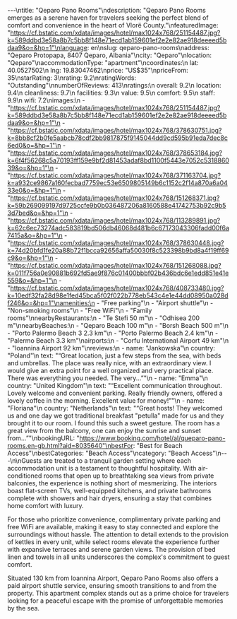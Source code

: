 ---\ntitle: "Qeparo Pano Rooms"\ndescription: "Qeparo Pano Rooms emerges as a serene haven for travelers seeking the perfect blend of comfort and convenience in the heart of Vlorë County."\nfeaturedImage: "https://cf.bstatic.com/xdata/images/hotel/max1024x768/251154487.jpg?k=589ddbd3e58a8b7c5bb8f148e71ecd1ab159601ef2e2e82ae918deeeed5bdaa9&o=&hp=1"\nlanguage: en\nslug: qeparo-pano-rooms\naddress: "Qeparo Protopapa, 8407 Qeparo, Albania"\ncity: "Qeparo"\nlocation: "Qeparo"\naccommodationType: "apartment"\ncoordinates:\n  lat: 40.0527502\n  lng: 19.83047462\nprice: "US$35"\npriceFrom: 35\nstarRating: 3\nrating: 9.2\nratingWords: "Outstanding"\nnumberOfReviews: 413\nratings:\n  overall: 9.2\n  location: 9.4\n  cleanliness: 9.7\n  facilities: 9.3\n  value: 9.5\n  comfort: 9.5\n  staff: 9.9\n  wifi: 7.2\nimages:\n  - "https://cf.bstatic.com/xdata/images/hotel/max1024x768/251154487.jpg?k=589ddbd3e58a8b7c5bb8f148e71ecd1ab159601ef2e2e82ae918deeeed5bdaa9&o=&hp=1"\n  - "https://cf.bstatic.com/xdata/images/hotel/max1024x768/378630751.jpg?k=8bb8cf2b0fe5aabcb78cdf2bb9817875f9145044dd9cd595b91eda7dec8c6ed0&o=&hp=1"\n  - "https://cf.bstatic.com/xdata/images/hotel/max1024x768/378653184.jpg?k=6f4f56268c5a70193ff159e9bf2d81453adaf8bd1100f5443e7052c531886039&o=&hp=1"\n  - "https://cf.bstatic.com/xdata/images/hotel/max1024x768/371163704.jpg?k=a932ce9867a160fecbad7759ec53e6509805149b6c1152c2f14a870a6a0433e0&o=&hp=1"\n  - "https://cf.bstatic.com/xdata/images/hotel/max1024x768/151268371.jpg?k=59b269099197d9725ccfe9b0b036487206a8160588e41742753b92c9b53d7bed&o=&hp=1"\n  - "https://cf.bstatic.com/xdata/images/hotel/max1024x768/113289891.jpg?k=62c6ec73274adc583819bd506db46068d481b6c67173043306fadd00f6a7415a&o=&hp=1"\n  - "https://cf.bstatic.com/xdata/images/hotel/max1024x768/378630448.jpg?k=74d20bfd1fe20a88b72f1bcca92656affa50030f8c523398b9bd8a4f19ff69c9&o=&hp=1"\n  - "https://cf.bstatic.com/xdata/images/hotel/max1024x768/151268088.jpg?k=011f756a0e90881b692fd5ae9f876c01400bbbf02b436bdc6e1edd851e41e559&o=&hp=1"\n  - "https://cf.bstatic.com/xdata/images/hotel/max1024x768/408733480.jpg?k=10edf32fa28d98e1fed45bca5f02f022b778eb543c4e1e44dd08950a028df246&o=&hp=1"\namenities:\n  - "Free parking"\n  - "Airport shuttle"\n  - "Non-smoking rooms"\n  - "Free WiFi"\n  - "Family rooms"\nnearbyRestaurants:\n  - "Te Stefi 50 m"\n  - "Odhisea 200 m"\nnearbyBeaches:\n  - "Qeparo Beach 100 m"\n  - "Borsh Beach 500 m"\n  - "Porto Palermo Beach 3 2.3 km"\n  - "Porto Palermo Beach 2.4 km"\n  - "Palermo Beach 3.3 km"\nairports:\n  - "Corfu International Airport 49 km"\n  - "Ioannina Airport 92 km"\nreviews:\n  - name: "Jankowska"\n    country: "Poland"\n    text: "“Great location, just a few steps from the sea, with beds and umbrellas. The place was really nice, with an extraordinary view. I would give an extra point for a well organized and very practical place. There was everything you needed. The very...”"\n  - name: "Emma"\n    country: "United Kingdom"\n    text: "“Excellent communication throughout. Lovely welcome and convenient parking. Really friendly owners, offered a lovely coffee in the morning. Excellent value for money!”"\n  - name: "Floriana"\n    country: "Netherlands"\n    text: "“Great hosts! They welcomed us and one day we got traditional breakfast \"petulla\" made for us and they brought it to our room. I found this such a sweet gesture.
The room has a great view from the balcony, one can enjoy the sunrise and sunset from...”"\nbookingURL: "https://www.booking.com/hotel/al/queparo-pano-rooms.en-gb.html?aid=8035640"\nbestFor: "Best for Beach Access"\nbestCategories: "Beach Access"\ncategory: "Beach Access"\n---\n\nGuests are treated to a tranquil garden setting where each accommodation unit is a testament to thoughtful hospitality. With air-conditioned rooms that open up to breathtaking sea views from private balconies, the experience is nothing short of mesmerizing. The interiors boast flat-screen TVs, well-equipped kitchens, and private bathrooms complete with showers and hair dryers, ensuring a stay that combines home comfort with luxury.

For those who prioritize convenience, complimentary private parking and free WiFi are available, making it easy to stay connected and explore the surroundings without hassle. The attention to detail extends to the provision of kettles in every unit, while select rooms elevate the experience further with expansive terraces and serene garden views. The provision of bed linen and towels in all units underscores the complex's commitment to guest comfort.

Situated 130 km from Ioannina Airport, Qeparo Pano Rooms also offers a paid airport shuttle service, ensuring smooth transitions to and from the property. This apartment complex stands out as a prime choice for travelers looking for a peaceful escape with the promise of unforgettable memories by the sea.